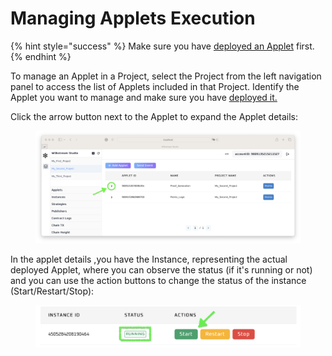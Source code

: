 # Managing Applets Execution

{% hint style="success" %}
Make sure you have [deployed an Applet](deploying-applets.md) first.
{% endhint %}

To manage an Applet in a Project, select the Project from the left navigation panel to access the list of Applets included in that Project. Identify the Applet you want to manage and make sure you have [deployed it.](deploying-applets.md)

Click the arrow button next to the Applet to expand the Applet details:

<figure><img src="../../.gitbook/assets/image (30).png" alt=""><figcaption></figcaption></figure>

In the applet details ,you have the Instance, representing the actual deployed Applet, where you can observe the status (if it's running or not) and you can use the action buttons to change the status of the instance (Start/Restart/Stop):

<figure><img src="../../.gitbook/assets/image (2) (2).png" alt=""><figcaption></figcaption></figure>
